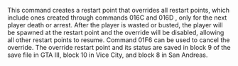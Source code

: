 This command creates a restart point that overrides all restart points, which include ones created through commands 016C and 016D , only for the next player death or arrest. After the player is wasted or busted, the player will be spawned at the restart point and the override will be disabled, allowing all other restart points to resume. Command 01F6 can be used to cancel the override. The override restart point and its status are saved in block 9 of the save file in GTA III, block 10 in Vice City, and block 8 in San Andreas.
